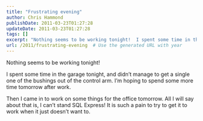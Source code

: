 ```yaml
---
title: "Frustrating evening"
author: Chris Hammond
publishDate: 2011-03-23T01:27:28
updateDate: 2011-03-23T01:27:28
tags: []
excerpt: "Nothing seems to be working tonight!  I spent some time in the garage tonight, and didn’t manage to get a single one of the bushings out of the control arm. I’m hoping to spend some more time tomorrow after work.  Then I came in to work on some things for the office tomorrow. All I will say about that is, I can’t stand SQL Express! It is such a pain to try to get it to work when it just doesn’t want to."
url: /2011/frustrating-evening  # Use the generated URL with year
---
```

<p>Nothing seems to be working tonight!</p>  <p>I spent some time in the garage tonight, and didn’t manage to get a single one of the bushings out of the control arm. I’m hoping to spend some more time tomorrow after work.</p>  <p>Then I came in to work on some things for the office tomorrow. All I will say about that is, I can’t stand SQL Express! It is such a pain to try to get it to work when it just doesn’t want to.</p>
